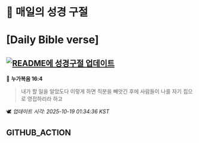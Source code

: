 # 🙏 매일의 성경 구절
# [Daily Bible verse]
## [![README에 성경구절 업데이트](https://github.com/DONGSUKA/first_test/actions/workflows/update-readme-bible.yml/badge.svg)](https://github.com/DONGSUKA/first_test/actions/workflows/update-readme-bible.yml)
<!-- START_BIBLE_VERSE -->
📖 **누가복음 16:4**
> 내가 할 일을 알았도다 이렇게 하면 직분을 빼앗긴 후에 사람들이 나를 자기 집으로 영접하리라 하고

🕊️ _업데이트 시각: 2025-10-19 01:34:36 KST_
  <!-- END_BIBLE_VERSE -->
## GITHUB_ACTION
